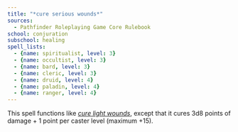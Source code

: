 ```yaml
---
title: "*cure serious wounds*"
sources:
  - Pathfinder Roleplaying Game Core Rulebook
school: conjuration
subschool: healing
spell_lists:
  - {name: spiritualist, level: 3}
  - {name: occultist, level: 3}
  - {name: bard, level: 3}
  - {name: cleric, level: 3}
  - {name: druid, level: 4}
  - {name: paladin, level: 4}
  - {name: ranger, level: 4}
---
```


This spell functions like [*cure light wounds*](/spells/cure-light-wounds/), except that it cures 3d8 points of damage + 1 point per caster level (maximum +15).

